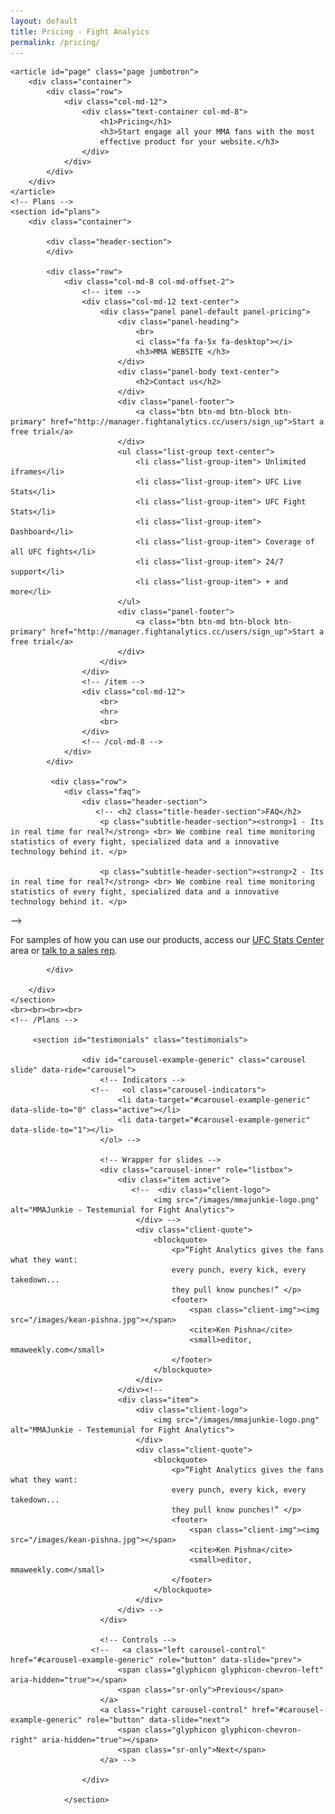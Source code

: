 ```yaml
---
layout: default
title: Pricing - Fight Analyics
permalink: /pricing/
---
```


<div class="inner-page">

    <article id="page" class="page jumbotron">
        <div class="container">
            <div class="row">
                <div class="col-md-12">
                    <div class="text-container col-md-8">
                        <h1>Pricing</h1>
                        <h3>Start engage all your MMA fans with the most
                        effective product for your website.</h3>
                    </div>
                </div>
            </div>
        </div>
    </article>
    <!-- Plans -->
    <section id="plans">
        <div class="container">

            <div class="header-section">
            </div>

            <div class="row">
                <div class="col-md-8 col-md-offset-2">
                    <!-- item -->
                    <div class="col-md-12 text-center">
                        <div class="panel panel-default panel-pricing">
                            <div class="panel-heading">
                                <br>
                                <i class="fa fa-5x fa-desktop"></i>
                                <h3>MMA WEBSITE </h3>
                            </div>
                            <div class="panel-body text-center">
                                <h2>Contact us</h2>
                            </div>
                            <div class="panel-footer">
                                <a class="btn btn-md btn-block btn-primary" href="http://manager.fightanalytics.cc/users/sign_up">Start a free trial</a>
                            </div>
                            <ul class="list-group text-center">
                                <li class="list-group-item"> Unlimited iframes</li>
                                <li class="list-group-item"> UFC Live Stats</li>
                                <li class="list-group-item"> UFC Fight Stats</li>
                                <li class="list-group-item"> Dashboard</li>
                                <li class="list-group-item"> Coverage of all UFC fights</li>
                                <li class="list-group-item"> 24/7 support</li>
                                <li class="list-group-item"> + and more</li>
                            </ul>
                            <div class="panel-footer">
                                <a class="btn btn-md btn-block btn-primary" href="http://manager.fightanalytics.cc/users/sign_up">Start a free trial</a>
                            </div>
                        </div>
                    </div>
                    <!-- /item -->
                    <div class="col-md-12">
                        <br>
                        <hr>
                        <br>
                    </div>
                    <!-- /col-md-8 -->
                </div>
            </div>

             <div class="row">
                <div class="faq">
                    <div class="header-section">
                       <!-- <h2 class="title-header-section">FAQ</h2>
                        <p class="subtitle-header-section"><strong>1 - Its in real time for real?</strong> <br> We combine real time monitoring statistics of every fight, specialized data and a innovative technology behind it. </p>

                        <p class="subtitle-header-section"><strong>2 - Its in real time for real?</strong> <br> We combine real time monitoring statistics of every fight, specialized data and a innovative technology behind it. </p>
-->
                        <p>For samples of how you can use our products, access our <a href="/stats-center">UFC Stats Center</a> area or <a href="/talk-to-a-sales-rep">talk to a sales rep</a>.</p>
                    </div>
                </div>

            </div>

        </div>
    </section>
    <br><br><br><br>
    <!-- /Plans -->

         <section id="testimonials" class="testimonials">

                    <div id="carousel-example-generic" class="carousel slide" data-ride="carousel">
                        <!-- Indicators -->
                      <!--   <ol class="carousel-indicators">
                            <li data-target="#carousel-example-generic" data-slide-to="0" class="active"></li>
                            <li data-target="#carousel-example-generic" data-slide-to="1"></li>
                        </ol> -->

                        <!-- Wrapper for slides -->
                        <div class="carousel-inner" role="listbox">
                            <div class="item active">
                               <!--  <div class="client-logo">
                                    <img src="/images/mmajunkie-logo.png" alt="MMAJunkie - Testemunial for Fight Analytics">
                                </div> -->
                                <div class="client-quote">
                                    <blockquote>
                                        <p>“Fight Analytics gives the fans what they want:
                                        every punch, every kick, every takedown...
                                        they pull know punches!” </p>
                                        <footer>
                                            <span class="client-img"><img src="/images/kean-pishna.jpg"></span>
                                            <cite>Ken Pishna</cite>
                                            <small>editor, mmaweekly.com</small>
                                        </footer>
                                    </blockquote>
                                </div>
                            </div><!--
                            <div class="item">
                                <div class="client-logo">
                                    <img src="/images/mmajunkie-logo.png" alt="MMAJunkie - Testemunial for Fight Analytics">
                                </div>
                                <div class="client-quote">
                                    <blockquote>
                                        <p>“Fight Analytics gives the fans what they want:
                                        every punch, every kick, every takedown...
                                        they pull know punches!” </p>
                                        <footer>
                                            <span class="client-img"><img src="/images/kean-pishna.jpg"></span>
                                            <cite>Ken Pishna</cite>
                                            <small>editor, mmaweekly.com</small>
                                        </footer>
                                    </blockquote>
                                </div>
                            </div> -->
                        </div>

                        <!-- Controls -->
                      <!--   <a class="left carousel-control" href="#carousel-example-generic" role="button" data-slide="prev">
                            <span class="glyphicon glyphicon-chevron-left" aria-hidden="true"></span>
                            <span class="sr-only">Previous</span>
                        </a>
                        <a class="right carousel-control" href="#carousel-example-generic" role="button" data-slide="next">
                            <span class="glyphicon glyphicon-chevron-right" aria-hidden="true"></span>
                            <span class="sr-only">Next</span>
                        </a> -->

                    </div>

                </section>
</div>

